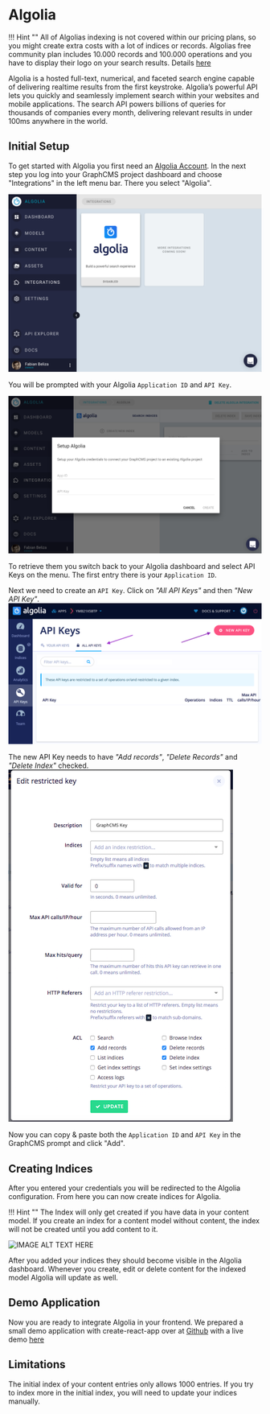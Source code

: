 # Algolia

!!! Hint ""
    All of Algolias indexing is not covered within our pricing plans, so you might create extra costs with a lot of indices or records. Algolias free community plan includes 10.000 records and 100.000 operations and you have to display their logo on your search results. Details [here](https://www.algolia.com/pricing)

Algolia is a hosted full-text, numerical, and faceted search engine capable of delivering realtime results from the first keystroke. Algolia’s powerful API lets you quickly and seamlessly implement search within your websites and mobile applications. The search API powers billions of queries for thousands of companies every month, delivering relevant results in under 100ms anywhere in the world.

## Initial Setup

To get started with Algolia you first need an [Algolia Account](https://www.algolia.com/users/sign_up). In the next step you log into your GraphCMS project dashboard and choose "Integrations" in the left menu bar. There you select "Algolia".

![Algolia Integrations View](../img/integrations/integration_view.png)

You will be prompted with your Algolia `Application ID` and `API Key`. 

![Algolia Prompt](../img/integrations/algolia_prompt.png)

To retrieve them you switch back to your Algolia dashboard and select API Keys on the menu. The first entry there is your `Application ID`. 

Next we need to create an `API Key`. Click on *"All API Keys"* and then *"New API Key"*.
![Algolia API Keys](../img/integrations/algolia_api_keys.png)

The new API Key needs to have *"Add records"*, *"Delete Records"* and *"Delete Index"* checked.
![Create New API Key](../img/integrations/algolia_create_key.png)

Now you can copy & paste both the `Application ID` and `API Key` in the GraphCMS prompt and click "Add".

## Creating Indices

After you entered your credentials you will be redirected to the Algolia configuration. From here you can now create indices for Algolia.

!!! Hint ""
    The Index will only get created if you have data in your content model. If you create an index for a content model without content, the index will not be created until you add content to it.

![IMAGE ALT TEXT HERE](https://media.giphy.com/media/xT1Ra3NA1YjMQMpB4Y/giphy.gif)

After you added your indices they should become visible in the Algolia dashboard. Whenever you create, edit or delete content for the indexed model Algolia will update as well.

## Demo Application

Now you are ready to integrate Algolia in your frontend. We prepared a small demo application with create-react-app over at [Github](https://github.com/belazer/graphcms-algolia) with a live demo [here](https://graphcms-algolia.netlify.com)

## Limitations

The initial index of your content entries only allows 1000 entries. If you try to index more in the initial index, you will need to update your indices manually.